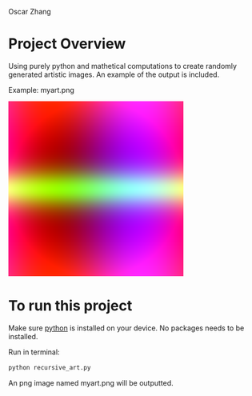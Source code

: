 Oscar Zhang

# Project Overview
Using purely python and mathetical computations to create randomly generated artistic images.
An example of the output is included.

Example: myart.png

![example](/examples/myart.png)

# To run this project
Make sure [python](https://www.python.org/downloads/) is installed on your device. 
No packages needs to be installed.

Run in terminal:
```bash
python recursive_art.py
```

An png image named myart.png will be outputted. 




